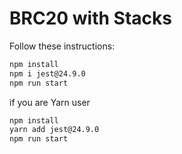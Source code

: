 # BRC20 with Stacks



Follow these instructions:

``` bash
npm install
npm i jest@24.9.0
npm run start
```
if you are Yarn user
``` bash
npm install
yarn add jest@24.9.0
npm run start
```
